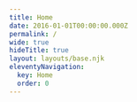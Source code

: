 ```yaml
---
title: Home
date: 2016-01-01T00:00:00.000Z
permalink: /
wide: true
hideTitle: true
layout: layouts/base.njk
eleventyNavigation:
  key: Home
  order: 0
---
```

<div style="
    background: url(/static/img/hero.jpg);
    height: 80vh;
    background-size: cover;
"></div>
